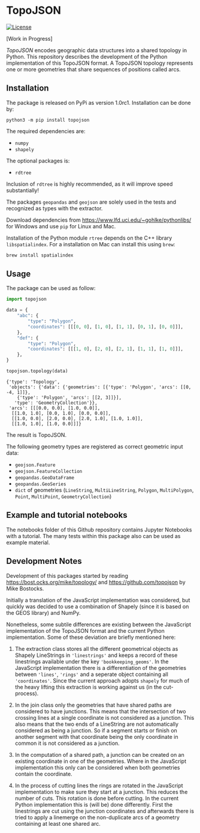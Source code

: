 # TopoJSON

[![License](https://img.shields.io/badge/License-BSD%203--Clause-blue.svg)](https://opensource.org/licenses/BSD-3-Clause)

[Work in Progress]

*TopoJSON* encodes geographic data structures into a shared topology in Python. This repository describes the development of the Python implementation of this TopoJSON format. A TopoJSON topology represents one or more geometries that share sequences of positions called arcs. 


## Installation

The package is released on PyPi as version 1.0rc1. Installation can be done by:

`python3 -m pip install topojson`

The required dependencies are:

- `numpy`
- `shapely`

The optional packages is:

- `rdtree`

Inclusion of `rdtree` is highly recommended, as it will improve speed substantially!

The packages `geopandas` and `geojson` are solely used in the tests and recognized as types with the extractor.

Download dependencies from https://www.lfd.uci.edu/~gohlke/pythonlibs/ for Windows and use `pip` for Linux and Mac.

Installation of the Python module `rtree` depends on the C++ library `libspatialindex`. For a installation on Mac can install this using `brew`:

```bash
brew install spatialindex
```


## Usage

The package can be used as follow:

```python
import topojson

data = {
    "abc": {
        "type": "Polygon",
        "coordinates": [[[0, 0], [1, 0], [1, 1], [0, 1], [0, 0]]],
    },
    "def": {
        "type": "Polygon",
        "coordinates": [[[1, 0], [2, 0], [2, 1], [1, 1], [1, 0]]],
    },
}

topojson.topology(data)
```

    {'type': 'Topology',
     'objects': {'data': {'geometries': [{'type': 'Polygon', 'arcs': [[0, -4, 1]]},
        {'type': 'Polygon', 'arcs': [[2, 3]]}],
       'type': 'GeometryCollection'}},
     'arcs': [[[0.0, 0.0], [1.0, 0.0]],
      [[1.0, 1.0], [0.0, 1.0], [0.0, 0.0]],
      [[1.0, 0.0], [2.0, 0.0], [2.0, 1.0], [1.0, 1.0]],
      [[1.0, 1.0], [1.0, 0.0]]]}


The result is TopoJSON. 

The following geometry types are registered as correct geometric input data:
- `geojson.Feature`
- `geojson.FeatureCollection`
- `geopandas.GeoDataFrame`
- `geopandas.GeoSeries`
- `dict` of geometries (`LineString`, `MultiLineString`, `Polygon`, `MultiPolygon`, `Point`, `MultiPoint`, `GeometryCollection`)

## Example and tutorial notebooks

The notebooks folder of this Github repository contains Jupyter Notebooks with a tutorial. The many tests within this package also can be used as example material.

## Development Notes

Development of this packages started by reading https://bost.ocks.org/mike/topology/ and https://github.com/topojson by Mike Bostocks.

Initially a translation of the JavaScript implementation was considered, but quickly was decided to use a combination of Shapely (since it is based on the GEOS library) and NumPy. 

Nonetheless, some subtile differences are existing between the JavaScript implementation of the TopoJSON format and the current Python implementation. Some of these deviation are briefly mentioned here:

1. The extraction class stores all the different geometrical objects as Shapely LineStrings in `'linestrings'` and keeps a record of these linestrings available under the key `'bookkeeping_geoms'`. In the JavaScript implementation there is a differentiation of the geometries between `'lines'`, `'rings'` and a seperate object containing all `'coordinates'`. Since the current approach adopts `shapely` for much of the heavy lifting this extraction is working against us (in the cut-process).

2. In the join class only the geometries that have shared paths are considered to have junctions. This means that the intersection of two crossing lines at a single coordinate is not considered as a junction. This also means that the two ends of a LineString are not automatically considered as being a junction. So if a segment starts or finish on another segment with that coordinate being the only coordinate in common it is not considered as a junction.

3. In the computation of a shared path, a junction can be created on an existing coordinate in one of the geometries. Where in the JavaScript implementation this only can be considered when both geometries contain the coordinate. 

4. In the process of cutting lines the rings are rotated in the JavaScript implementation to make sure they start at a junction. This reduces the number of cuts. This rotation is done before cutting. In the current Python implementation this is (will be) done differently. First the linestrings are cut using the junction coordinates and afterwards there is tried to apply a linemerge on the non-duplicate arcs of a geometry containing at least one shared arc.
